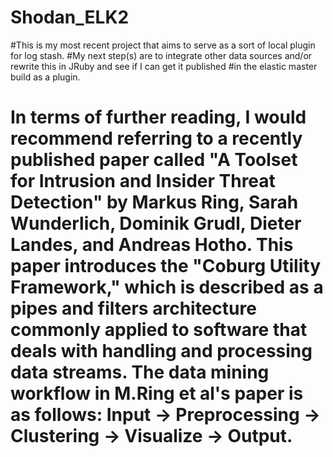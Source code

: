 # Shodan_ELK2
#This is my most recent project that aims to serve as a sort of local plugin for log stash. 
#My next step(s) are to integrate other data sources and/or rewrite this in JRuby and see if I can get it published
#in the elastic master build as a plugin.
# In terms of further reading, I would recommend referring to a recently published paper called "A Toolset for Intrusion and Insider Threat Detection" by Markus Ring, Sarah Wunderlich, Dominik Grudl, Dieter Landes, and Andreas Hotho. This paper introduces the "Coburg Utility Framework," which is described as a pipes and filters architecture commonly applied to software that deals with handling and processing data streams. The data mining workflow in M.Ring et al's paper is as follows: Input -> Preprocessing -> Clustering -> Visualize -> Output.
